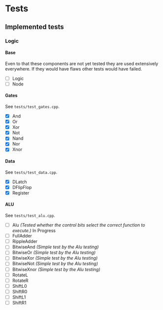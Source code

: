 # Tests
## Implemented tests
### Logic
#### Base
Even to that these components are not yet tested they are used extensively everywhere. If they would have flaws other tests would have failed.
- [ ] Logic
- [ ] Node
#### Gates
See `tests/test_gates.cpp`.
- [x] And
- [x] Or
- [x] Xor
- [x] Not
- [x] Nand
- [x] Nor
- [x] Xnor
#### Data
See `tests/test_data.cpp`.
- [x] DLatch
- [x] DFlipFlop
- [x] Register
#### ALU
See `tests/test_alu.cpp`.
- [ ] Alu _(Tested whether the control bits select the correct function to execute.)_ In Progress
- [ ] FullAdder
- [ ] RippleAdder
- [ ] BitwiseAnd _(Simple test by the Alu testing)_
- [ ] BitwiseOr _(Simple test by the Alu testing)_
- [ ] BitwiseXor _(Simple test by the Alu testing)_
- [ ] BitwiseNot _(Simple test by the Alu testing)_
- [ ] BitwiseXnor _(Simple test by the Alu testing)_
- [ ] RotateL
- [ ] RotateR
- [ ] ShiftL0
- [ ] ShiftR0
- [ ] ShiftL1
- [ ] ShiftR1
